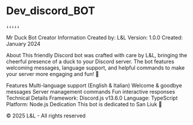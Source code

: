 # Dev_discord_BOT
    ↓↓↓↓↓
Mr Duck Bot
Creator Information
Created by: L&L Version: 1.0.0 Created: January 2024

About
This friendly Discord bot was crafted with care by L&L, bringing the cheerful presence of a duck to your Discord server. The bot features welcoming messages, language support, and helpful commands to make your server more engaging and fun! 🦆

Features
Multi-language support (English & Italian)
Welcome & goodbye messages
Server management commands
Fun interactive responses
Technical Details
Framework: Discord.js v13.6.0
Language: TypeScript
Platform: Node.js
Dedication
This bot is dedicated to San Liuk 🙏

© 2025 L&L - All rights reserved
